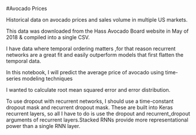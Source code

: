 #Avocado Prices

Historical data on avocado prices and sales volume in multiple US markets.

This data was downloaded from the Hass Avocado Board website in May of 2018 & compiled into a single CSV.

I have data where temporal ordering matters ,for that reason recurrent networks are a great fit and easily outperform models that first flatten the temporal data.

In this notebook, I will predict the average price of avocado using time-series modeling techniques

I wanted to calculate root mean squared error and  error distribution.

To use dropout with recurrent networks, I should use a time-constant dropout mask and recurrent dropout mask. These are built into Keras recurrent layers, so all I have to do is use the dropout and recurrent_dropout arguments of recurrent layers.Stacked RNNs provide more representational power than a single RNN layer.





